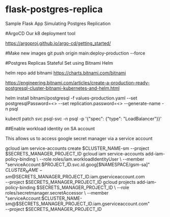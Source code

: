 # flask-postgres-replica
Sample Flask App Simulating Postgres Replication


#ArgoCD
Our k8 deployment tool

https://argoproj.github.io/argo-cd/getting_started/


#Make new images
git push origin main:deploy-production --force

#Postgres Replicas Stateful Set using Bitnami Helm

helm repo add bitnami https://charts.bitnami.com/bitnami

https://engineering.bitnami.com/articles/create-a-production-ready-postgresql-cluster-bitnami-kubernetes-and-helm.html

helm install  bitnami/postgresql -f values-production.yaml --set postgresqlPassword=<> --set replication.password=<> --generate-name -n psql

kubectl patch svc psql-svc -n psql -p '{"spec": {"type": "LoadBalancer"}}'

##Enable workload identity on SA account

This allows us to access google secret manager via a service account

gcloud iam service-accounts create $CLUSTER_NAME-sm --project $SECRETS_MANAGER_PROJECT_ID
gcloud iam service-accounts add-iam-policy-binding \
  --role roles/iam.workloadIdentityUser \
  --member "serviceAccount:$PROJECT_ID.svc.id.goog[$NAMESPACE/gsm-sa]" \
  $CLUSTER_NAME-sm@$SECRETS_MANAGER_PROJECT_ID.iam.gserviceaccount.com \
  --project $SECRETS_MANAGER_PROJECT_ID
gcloud projects add-iam-policy-binding $SECRETS_MANAGER_PROJECT_ID \
  --role roles/secretmanager.secretAccessor \
  --member "serviceAccount:$CLUSTER_NAME-sm@$SECRETS_MANAGER_PROJECT_ID.iam.gserviceaccount.com" \
  --project $SECRETS_MANAGER_PROJECT_ID